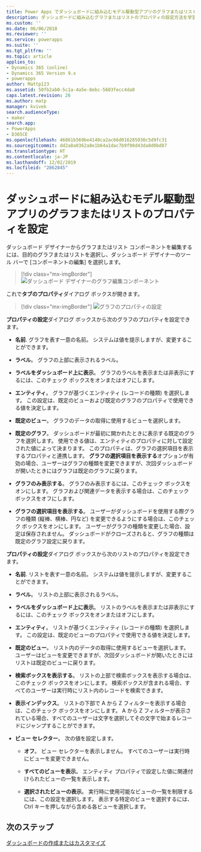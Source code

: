 ```yaml
---
title: Power Apps でダッシュボードに組み込むモデル駆動型アプリのグラフまたはリストのプロパティを設定 | MicrosoftDocs
description: ダッシュボードに組み込むグラフまたはリストのプロパティの設定方法を学習します
ms.custom: ''
ms.date: 06/06/2018
ms.reviewer: ''
ms.service: powerapps
ms.suite: ''
ms.tgt_pltfrm: ''
ms.topic: article
applies_to:
- Dynamics 365 (online)
- Dynamics 365 Version 9.x
- powerapps
author: Mattp123
ms.assetid: 50fb2ab0-5c1a-4a5e-8ebc-5603fecc4da0
caps.latest.revision: 26
ms.author: matp
manager: kvivek
search.audienceType:
- maker
search.app:
- PowerApps
- D365CE
ms.openlocfilehash: 46861b569be4140ca2ac66d016285930c5d9fc31
ms.sourcegitcommit: dd2a8a0362a8e1b64a1dac7b9f98d43da8d0bd87
ms.translationtype: HT
ms.contentlocale: ja-JP
ms.lasthandoff: 12/02/2019
ms.locfileid: "2862845"
---
```

# <a name="set-properties-for-a-model-driven-app-chart-or-list-included-in-a-dashboard"></a>ダッシュボードに組み込むモデル駆動型アプリのグラフまたはリストのプロパティを設定

ダッシュボード デザイナーからグラフまたはリスト コンポーネントを編集するには、目的のグラフまたはリストを選択し、ダッシュボード デザイナーのツール バーで [コンポーネントの編集] を選択します。   
  > [!div class="mx-imgBorder"] 
  > ![ダッシュボード デザイナーのグラフ編集コンポーネント](media/dashboard-chart-select.png)

これで**タブのプロパティ**ダイアログ ボックスが開きます。

  > [!div class="mx-imgBorder"] 
  > ![グラフのプロパティの設定](media/set-properties-chart.png)  
 
**プロパティの設定**ダイアログ ボックスから次のグラフのプロパティを設定できます。  
  
- **名前**. グラフを表す一意の名前。 システムは値を提示しますが、変更することができます。  
  
- **ラベル**。 グラフの上部に表示されるラベル。  
  
- **ラベルをダッシュボード上に表示**。 グラフのラベルを表示または非表示にするには、このチェック ボックスをオンまたはオフにします。  
  
- **エンティティ**。 グラフが基づくエンティティ (レコードの種類) を選択します。 この設定は、既定のビューおよび既定のグラフのプロパティで使用できる値を決定します。  
  
- **既定のビュー**。 グラフのデータの取得に使用するビューを選択します。  
  
- **既定のグラフ**。 ダッシュボードが最初に開かれたときに表示する既定のグラフを選択します。 使用できる値は、エンティティのプロパティに対して設定された値によって決まります。 このプロパティは、グラフの選択項目を表示するプロパティと連携します。 **グラフの選択項目を表示する**オプションが有効の場合、ユーザーはグラフの種類を変更できますが、次回ダッシュボードが開いたときにはグラフは既定のグラフに戻ります。  
  
- **グラフのみ表示する**。 グラフのみ表示するには、このチェック ボックスをオンにします。 グラフおよび関連データを表示する場合は、このチェック ボックスをオフにします。  
  
- **グラフの選択項目を表示する**。 ユーザーがダッシュボードを使用する際グラフの種類 (縦棒、横棒、円など) を変更できるようにする場合は、このチェック ボックスをオンにします。 ユーザーがグラフの種類を変更した場合、設定は保存されません。 ダッシュボードがクローズされると、グラフの種類は既定のグラフ設定に戻ります。  
  
**プロパティの設定**ダイアログ ボックスから次のリストのプロパティを設定できます。  
  
- **名前**. リストを表す一意の名前。 システムは値を提示しますが、変更することができます。  
  
- **ラベル**。 リストの上部に表示されるラベル。  
  
- **ラベルをダッシュボード上に表示**。 リストのラベルを表示または非表示にするには、このチェック ボックスをオンまたはオフにします。  
  
- **エンティティ**。 リストが基づくエンティティ (レコードの種類) を選択します。 この設定は、既定のビューのプロパティで使用できる値を決定します。  
  
- **既定のビュー**。 リスト内のデータの取得に使用するビューを選択します。 ユーザーはビューを変更できますが、次回ダッシュボードが開いたときにはリストは既定のビューに戻ります。  
  
- **検索ボックスを表示する**。 リストの上部で検索ボックスを表示する場合は、このチェック ボックスをオンにします。 検索ボックスが含まれる場合、すべてのユーザーは実行時にリスト内のレコードを検索できます。  
  
- **表示インデックス**。 リストの下部で A から Z フィルターを表示する場合は、このチェック ボックスをオンにします。 A から Z フィルターが表示されている場合、すべてのユーザーは文字を選択してその文字で始まるレコードにジャンプすることができます。  
  
- **ビュー セレクター**。 次の値を設定します。  
  
    - **オフ**。 ビュー セレクターを表示しません。 すべてのユーザーは実行時にビューを変更できません。  
  
    - **すべてのビューを表示**。 エンティティ プロパティで設定した値に関連付けられたビューの一覧を表示します。  
  
    - **選択されたビューの表示**。 実行時に使用可能なビューの一覧を制限するには、この設定を選択します。 表示する特定のビューを選択するには、Ctrl キーを押しながら含める各ビューを選択します。  
 
## <a name="next-steps"></a>次のステップ  
 [ダッシュボードの作成またはカスタマイズ](create-edit-dashboards.md)
